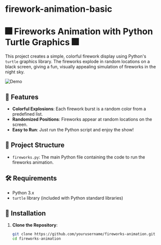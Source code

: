 # firework-animation-basic
# 🎆 Fireworks Animation with Python Turtle Graphics 🎆

This project creates a simple, colorful firework display using Python's `turtle` graphics library. The fireworks explode in random locations on a black screen, giving a fun, visually appealing simulation of fireworks in the night sky.

![Demo](demo.gif)  <!-- Replace with a link or gif of the animation if you have one -->

## 🌟 Features
- **Colorful Explosions**: Each firework burst is a random color from a predefined list.
- **Randomized Positions**: Fireworks appear at random locations on the screen.
- **Easy to Run**: Just run the Python script and enjoy the show!

## 📂 Project Structure
- `fireworks.py`: The main Python file containing the code to run the fireworks animation.

## 🛠️ Requirements
- Python 3.x
- `turtle` library (included with Python standard libraries)

## 🚀 Installation
1. **Clone the Repository**:
   ```bash
   git clone https://github.com/yourusername/fireworks-animation.git
   cd fireworks-animation
